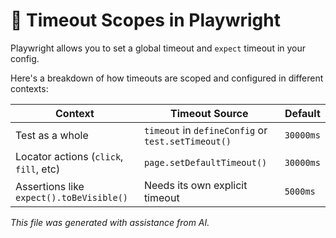 # 🧠 Timeout Scopes in Playwright

Playwright allows you to set a global timeout and `expect` timeout in your config. 

Here's a breakdown of how timeouts are scoped and configured in different contexts:

| **Context**                             | **Timeout Source**                                       | **Default** |
|----------------------------------------|----------------------------------------------------------|-------------|
| Test as a whole                        | `timeout` in `defineConfig` or `test.setTimeout()`       | `30000ms`   |
| Locator actions (`click`, `fill`, etc) | `page.setDefaultTimeout()`                               | `30000ms`   |
| Assertions like `expect().toBeVisible()`| Needs its own explicit timeout                           | `5000ms`    |


*This file was generated with assistance from AI.*